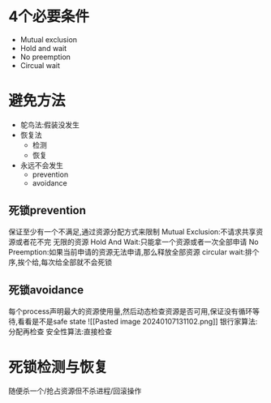 # 4个必要条件
- Mutual exclusion
- Hold and wait
- No  preemption
- Circual wait

# 避免方法
- 鸵鸟法:假装没发生
- 恢复法
	- 检测
	- 恢复
- 永远不会发生
	- prevention
	- avoidance


## 死锁prevention
保证至少有一个不满足,通过资源分配方式来限制
Mutual Exclusion:不请求共享资源或者花不完 无限的资源
Hold And Wait:只能拿一个资源或者一次全部申请
No Preemption:如果当前申请的资源无法申请,那么释放全部资源
circular wait:排个序,挨个给,每次给全部就不会死锁

## 死锁avoidance
每个process声明最大的资源使用量,然后动态检查资源是否可用,保证没有循环等待,看看是不是safe state
![[Pasted image 20240107131102.png]]
银行家算法:分配再检查
安全性算法:直接检查
# 死锁检测与恢复

随便杀一个/抢占资源但不杀进程/回滚操作






